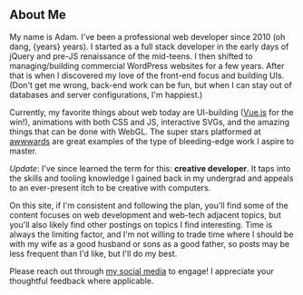 ## About Me

My name is Adam. I've been a professional web developer since 2010 (oh dang, {years} years). I started as a full stack developer in the early days of jQuery and pre-JS renaissance of the mid-teens. I then shifted to managing/building commercial WordPress websites for a few years. After that is when I discovered my love of the front-end focus and building UIs. (Don't get me wrong, back-end work can be fun, but when I can stay out of databases and server configurations, I'm happiest.)

Currently, my favorite things about web today are UI-building ([Vue.js](https://vuejs.org/) for the win!), animations with both CSS and JS, interactive SVGs, and the amazing things that can be done with WebGL. The super stars platformed at [awwwards](https://www.awwwards.com/) are great examples of the type of bleeding-edge work I aspire to master. 

*Update*: I've since learned the term for this: **creative developer**. It taps into the skills and tooling knowledge I gained back in my undergrad and appeals to an ever-present itch to be creative with computers.

On this site, if I'm consistent and following the plan, you'll find some of the content focuses on web development and web-tech adjacent topics, but you'll also likely find other postings on topics I find interesting. Time is always the limiting factor, and I'm not willing to trade time where I should be with my wife as a good husband or sons as a good father, so posts may be less frequent than I'd like, but I'll do my best.

Please reach out through [my social media](#bottom) to engage! I appreciate your thoughtful feedback where applicable.
